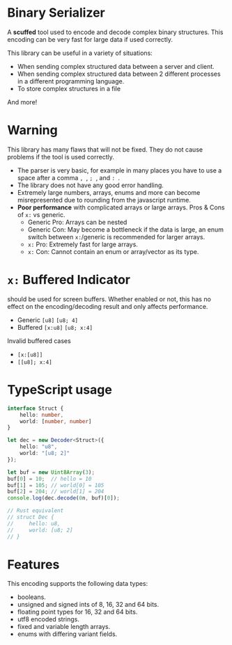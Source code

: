 # Binary Serializer
A __scuffed__ tool used to encode and decode complex binary structures. This encoding can be very fast for large data if used correctly.

This library can be useful in a variety of situations:
- When sending complex structured data between a server and client.
- When sending complex structured data between 2 different processes in a different programming language.
- To store complex structures in a file

And more!

# Warning
This library has many flaws that will not be fixed. They do not cause problems if the tool is used correctly.
- The parser is very basic, for example in many places you have to use a space after a comma `, `, `; `, and `: `.
- The library does not have any good error handling. 
- Extremely large numbers, arrays, enums and more can become misrepresented due to rounding from the javascript runtime. 
- __Poor performance__ with complicated arrays or large arrays. Pros & Cons of `x:` vs generic. 
  - Generic Pro: Arrays can be nested
  - Generic Con: May become a bottleneck if the data is large, an enum switch between `x:`/generic is recommended for larger arrays.
  - `x:` Pro: Extremely fast for large arrays.
  - `x:` Con: Cannot contain an enum or array/vector as its type.

# `x:` Buffered Indicator
should be used for screen buffers. Whether enabled or not, this has no effect on the encoding/decoding result and only affects performance.
 - Generic `[u8]` `[u8; 4]`
 - Buffered `[x:u8]` `[u8; x:4]`

Invalid buffered cases
 - `[x:[u8]]`
 - `[[u8]; x:4]`

# TypeScript usage
```ts
interface Struct {
    hello: number,
    world: [number, number]
}

let dec = new Decoder<Struct>({
    hello: "u8",
    world: "[u8; 2]"
});

let buf = new Uint8Array(3);
buf[0] = 10;  // hello = 10
buf[1] = 105; // world[0] = 105
buf[2] = 204; // world[1] = 204
console.log(dec.decode(0n, buf)[0]);

// Rust equivalent
// struct Dec {
//     hello: u8,
//     world: [u8; 2]
// }
```

# Features
This encoding supports the following data types:
- booleans.
- unsigned and signed ints of 8, 16, 32 and 64 bits.
- floating point types for 16, 32 and 64 bits.
- utf8 encoded strings.
- fixed and variable length arrays.
- enums with differing variant fields.
